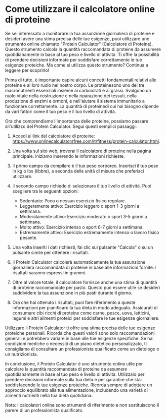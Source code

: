 Come utilizzare il calcolatore online di proteine
=================================================

Se sei interessato a monitorare la tua assunzione giornaliera di proteine ​​e desideri avere una stima precisa delle tue esigenze, puoi utilizzare uno strumento online chiamato "Protein Calculator" (Calcolatore di Proteine). Questo strumento calcola la quantità raccomandata di proteine ​​da assumere quotidianamente in base al tuo peso e livello di attività. Ti offre la possibilità di prendere decisioni informate per soddisfare correttamente le tue esigenze proteiche. Ma come si utilizza questo strumento? Continua a leggere per scoprirlo!

Prima di tutto, è importante capire alcuni concetti fondamentali relativi alle proteine ​​e al loro ruolo nel nostro corpo. Le proteine ​​sono uno dei tre macronutrienti essenziali insieme ai carboidrati e ai grassi. Svolgono un ruolo vitale nella costruzione e nella riparazione dei tessuti, nella produzione di enzimi e ormoni, e nell'aiutare il sistema immunitario a funzionare correttamente. La quantità di proteine ​​di cui hai bisogno dipende da vari fattori come il tuo peso e il tuo livello di attività.

Ora che comprendiamo l'importanza delle proteine, possiamo passare all'utilizzo del Protein Calculator. Segui questi semplici passaggi:

1. Accedi al link del calcolatore di proteine: <https://www.onlinecalculatorsfree.com/it/fitness/protein-calculator.html>.
2. Una volta sul sito web, troverai il calcolatore di proteine ​​nella pagina principale. Iniziamo inserendo le informazioni richieste.
3. Il primo campo da compilare è il tuo peso corporeo. Inserisci il tuo peso in kg o lbs (libbre), a seconda delle unità di misura che preferisci utilizzare.
4. Il secondo campo richiede di selezionare il tuo livello di attività. Puoi scegliere tra le seguenti opzioni:
    
    
    - Sedentario: Poco o nessun esercizio fisico regolare.
    - Leggeramente attivo: Esercizio leggero o sport 1-3 giorni a settimana.
    - Moderatamente attivo: Esercizio moderato o sport 3-5 giorni a settimana.
    - Molto attivo: Esercizio intenso o sport 6-7 giorni a settimana.
    - Estremamente attivo: Esercizio estremamente intenso o lavoro fisico pesante.
5. Una volta inseriti i dati richiesti, fai clic sul pulsante "Calcola" o su un pulsante simile per ottenere i risultati.
6. Il Protein Calculator calcolerà automaticamente la tua assunzione giornaliera raccomandata di proteine ​​in base alle informazioni fornite. I risultati saranno espressi in grammi.
7. Oltre al valore totale, il calcolatore fornisce anche una stima di quantità di proteine ​​raccomandate per pasto. Questo può essere utile se desideri suddividere la tua assunzione in più pasti durante il giorno.
8. Ora che hai ottenuto i risultati, puoi fare riferimento a queste informazioni per pianificare la tua dieta in modo adeguato. Assicurati di consumare cibi ricchi di proteine ​​come carne, pesce, uova, latticini, legumi e altri alimenti proteici per soddisfare le tue esigenze giornaliere.

Utilizzare il Protein Calculator ti offre una stima precisa delle tue esigenze proteiche personali. Ricorda che questi valori sono solo raccomandazioni generali e potrebbero variare in base alle tue esigenze specifiche. Se hai condizioni mediche o necessiti di un piano dietetico personalizzato, ti consigliamo di consultare un professionista qualificato come un dietologo o un nutrizionista.

In conclusione, il Protein Calculator è uno strumento online utile per calcolare la quantità raccomandata di proteine ​​da assumere quotidianamente in base al tuo peso e livello di attività. Utilizzalo per prendere decisioni informate sulla tua dieta e per garantire che stai soddisfacendo le tue esigenze proteiche. Ricorda sempre di adottare un approccio equilibrato alla tua alimentazione, includendo una varietà di alimenti nutrienti nella tua dieta quotidiana.

Nota: I calcolatori online sono strumenti di riferimento e non sostituiscono il parere di un professionista qualificato.